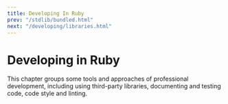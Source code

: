 ```yaml
---
title: Developing In Ruby
prev: "/stdlib/bundled.html"
next: "/developing/libraries.html"
---
```


# Developing in Ruby

This chapter groups some tools and approaches of professional
development, including using third-party libraries, documenting and
testing code, code style and linting.

